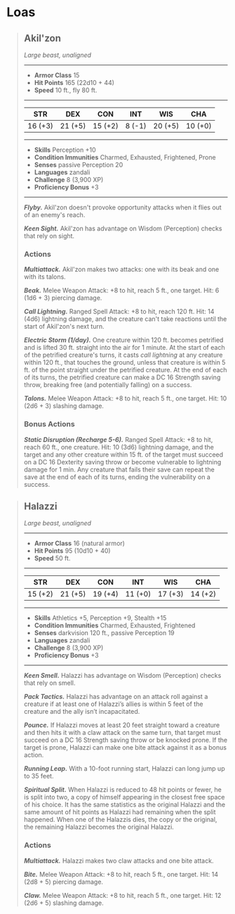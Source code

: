 # Loas

> ## Akil'zon <!-- https://wc5e-cr-calculator.frogvall.com/?v2;1;15;22d10+44;8;16;3d6+4d6*2*1.5;4d6*2+4d6;4d6+4d6*2;0;0;0;;;1;;3;;;;;;;;;;1;;;;;;;;10;;;;;;;2;2;1;3;1;0;1;3;;is1;;is2;;is3; -->
> *Large beast, unaligned*
> ___
> - **Armor Class** 15
> - **Hit Points** 165 (22d10 + 44)
> - **Speed** 10 ft., fly 80 ft.
> ___
> STR | DEX | CON | INT | WIS | CHA
>|:---:|:---:|:---:|:---:|:---:|:---:|
> 16 (+3)|21 (+5)|15 (+2)|8 (-1)|20 (+5)|10 (+0)|
> ___
> - **Skills** Perception +10
> - **Condition Immunities** Charmed, Exhausted, Frightened, Prone
> - **Senses** passive Perception 20
> - **Languages** zandali
> - **Challenge** 8 (3,900 XP)
> - **Proficiency Bonus** +3
> ___
>
> ***Flyby.*** Akil'zon doesn't provoke opportunity attacks when it flies out of an enemy's reach.
>
> ***Keen Sight.*** Akil'zon has advantage on Wisdom (Perception) checks that rely on sight.
>
> ### Actions
> ***Multiattack.*** Akil'zon makes two attacks: one with its beak and one with its talons.
>
> ***Beak.*** Melee Weapon Attack: +8 to hit, reach 5 ft., one target. Hit: 6 (1d6 + 3) piercing damage.
>
> ***Call Lightning.*** Ranged Spell Attack: +8 to hit, reach 120 ft. Hit: 14 (4d6) lightning damage, and the creature can't take reactions until the start of Akil'zon's next turn.
>
> ***Electric Storm (1/day).*** One creature within 120 ft. becomes petrified and is lifted 30 ft. straight into the air for 1 minute. At the start of each of the petrified creature's turns, it casts *call lightning* at any creature within 120 ft., that touches the ground, unless that creature is within 5 ft. of the point straight under the petrified creature. At the end of each of its turns, the petrified creature can make a DC 16 Strength saving throw, breaking free (and potentially falling) on a success.
>
> ***Talons.*** Melee Weapon Attack: +8 to hit, reach 5 ft., one target. Hit: 10 (2d6 + 3) slashing damage.
>
> ### Bonus Actions
> ***Static Disruption (Recharge 5-6).*** Ranged Spell Attack: +8 to hit, reach 60 ft., one creature. Hit: 10 (3d6) lightning damage, and the target and any other creature within 15 ft. of the target must succeed on a DC 16 Dexterity saving throw or become vulnerable to lightning damage for 1 min. Any creature that fails their save can repeat the save at the end of each of its turns, ending the vulnerability on a success.

> ## Halazzi <!-- https://wc5e-cr-calculator.frogvall.com/?v2;1;17;(10d10+40)*1.5;8;16;(12*2+14*2)*1.5;(12*2+14)*1.5;(12*2+14*1.5);0;0;0;;;;;3;;;;;;;;;;1;;;1;;;;;10;;;;;;;2;2;1;3;1;0;1;3;;is1;;is2;;is3; -->
> *Large beast, unaligned*
> ___
> - **Armor Class** 16 (natural armor)
> - **Hit Points** 95 (10d10 + 40)
> - **Speed** 50 ft.
> ___
> STR | DEX | CON | INT | WIS | CHA
>|:---:|:---:|:---:|:---:|:---:|:---:|
> 15 (+2)|21 (+5)|19 (+4)|11 (+0)|17 (+3)|14 (+2)|
> ___
> - **Skills** Athletics +5, Perception +9, Stealth +15
> - **Condition Immunities** Charmed, Exhausted, Frightened
> - **Senses** darkvision 120 ft., passive Perception 19
> - **Languages** zandali
> - **Challenge** 8 (3,900 XP)
> - **Proficiency Bonus** +3
> ___
>
> ***Keen Smell.*** Halazzi has advantage on Wisdom (Perception) checks that rely on smell.
>
> ***Pack Tactics.*** Halazzi has advantage on an attack roll against a creature if at least one of Halazzi’s allies is within 5 feet of the creature and the ally isn’t incapacitated.
>
> ***Pounce.*** If Halazzi moves at least 20 feet straight toward a creature and then hits it with a claw attack on the same turn, that target must succeed on a DC 16 Strength saving throw or be knocked prone. If the target is prone, Halazzi can make one bite attack against it as a bonus action.
>
> ***Running Leap.*** With a 10-foot running start, Halazzi can long jump up to 35 feet.
>
> ***Spiritual Split.*** When Halazzi is reduced to 48 hit points or fewer, he is split into two, a copy of himself appearing in the closest free space of his choice. It has the same statistics as the original Halazzi and the same amount of hit points as Halazzi had remaining when the split happened. When one of the Halazzis dies, the copy or the original, the remaining Halazzi becomes the original Halazzi.
>
> ### Actions
> ***Multiattack.*** Halazzi makes two claw attacks and one bite attack.
>
> ***Bite.*** Melee Weapon Attack: +8 to hit, reach 5 ft., one target. Hit: 14 (2d8 + 5) piercing damage.
>
> ***Claw.*** Melee Weapon Attack: +8 to hit, reach 5 ft., one target. Hit: 12 (2d6 + 5) slashing damage.




<!-- Akil'zon

Halazzi

Jan'alai

Nalorakk

Corruption -->
